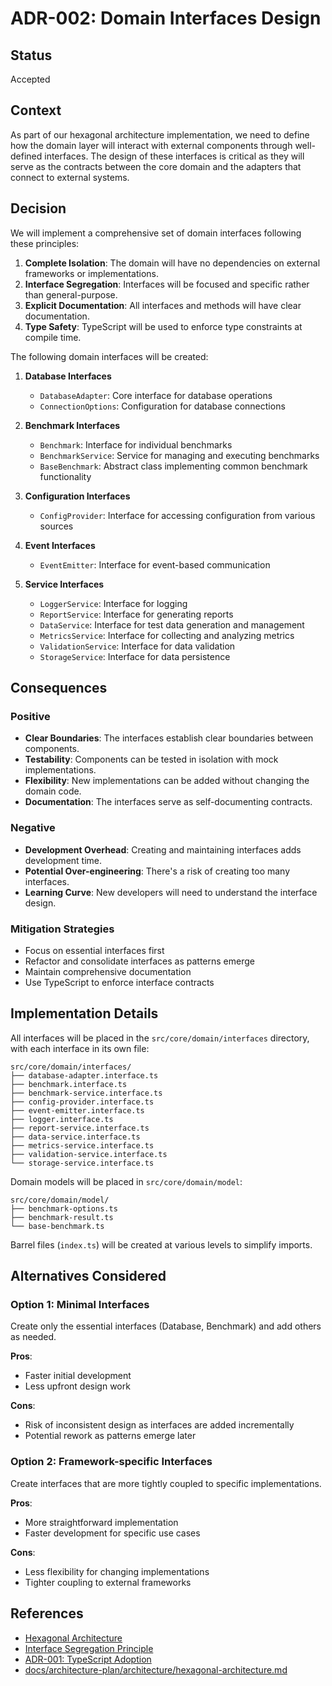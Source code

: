 # ADR-002: Domain Interfaces Design

## Status

Accepted

## Context

As part of our hexagonal architecture implementation, we need to define how the domain layer will interact with external components through well-defined interfaces. The design of these interfaces is critical as they will serve as the contracts between the core domain and the adapters that connect to external systems.

## Decision

We will implement a comprehensive set of domain interfaces following these principles:

1. **Complete Isolation**: The domain will have no dependencies on external frameworks or implementations.
2. **Interface Segregation**: Interfaces will be focused and specific rather than general-purpose.
3. **Explicit Documentation**: All interfaces and methods will have clear documentation.
4. **Type Safety**: TypeScript will be used to enforce type constraints at compile time.

The following domain interfaces will be created:

1. **Database Interfaces**
   - `DatabaseAdapter`: Core interface for database operations
   - `ConnectionOptions`: Configuration for database connections

2. **Benchmark Interfaces**
   - `Benchmark`: Interface for individual benchmarks
   - `BenchmarkService`: Service for managing and executing benchmarks
   - `BaseBenchmark`: Abstract class implementing common benchmark functionality

3. **Configuration Interfaces**
   - `ConfigProvider`: Interface for accessing configuration from various sources

4. **Event Interfaces**
   - `EventEmitter`: Interface for event-based communication

5. **Service Interfaces**
   - `LoggerService`: Interface for logging
   - `ReportService`: Interface for generating reports
   - `DataService`: Interface for test data generation and management
   - `MetricsService`: Interface for collecting and analyzing metrics
   - `ValidationService`: Interface for data validation
   - `StorageService`: Interface for data persistence

## Consequences

### Positive

- **Clear Boundaries**: The interfaces establish clear boundaries between components.
- **Testability**: Components can be tested in isolation with mock implementations.
- **Flexibility**: New implementations can be added without changing the domain code.
- **Documentation**: The interfaces serve as self-documenting contracts.

### Negative

- **Development Overhead**: Creating and maintaining interfaces adds development time.
- **Potential Over-engineering**: There's a risk of creating too many interfaces.
- **Learning Curve**: New developers will need to understand the interface design.

### Mitigation Strategies

- Focus on essential interfaces first
- Refactor and consolidate interfaces as patterns emerge
- Maintain comprehensive documentation
- Use TypeScript to enforce interface contracts

## Implementation Details

All interfaces will be placed in the `src/core/domain/interfaces` directory, with each interface in its own file:

```
src/core/domain/interfaces/
├── database-adapter.interface.ts
├── benchmark.interface.ts
├── benchmark-service.interface.ts
├── config-provider.interface.ts
├── event-emitter.interface.ts
├── logger.interface.ts
├── report-service.interface.ts
├── data-service.interface.ts
├── metrics-service.interface.ts
├── validation-service.interface.ts
└── storage-service.interface.ts
```

Domain models will be placed in `src/core/domain/model`:

```
src/core/domain/model/
├── benchmark-options.ts
├── benchmark-result.ts
└── base-benchmark.ts
```

Barrel files (`index.ts`) will be created at various levels to simplify imports.

## Alternatives Considered

### Option 1: Minimal Interfaces

Create only the essential interfaces (Database, Benchmark) and add others as needed.

**Pros**:
- Faster initial development
- Less upfront design work

**Cons**:
- Risk of inconsistent design as interfaces are added incrementally
- Potential rework as patterns emerge later

### Option 2: Framework-specific Interfaces

Create interfaces that are more tightly coupled to specific implementations.

**Pros**:
- More straightforward implementation
- Faster development for specific use cases

**Cons**:
- Less flexibility for changing implementations
- Tighter coupling to external frameworks

## References

- [Hexagonal Architecture](https://alistair.cockburn.us/hexagonal-architecture/)
- [Interface Segregation Principle](https://en.wikipedia.org/wiki/Interface_segregation_principle)
- [ADR-001: TypeScript Adoption](./adr-001-typescript-adoption.md)
- [docs/architecture-plan/architecture/hexagonal-architecture.md](../architecture/hexagonal-architecture.md) 